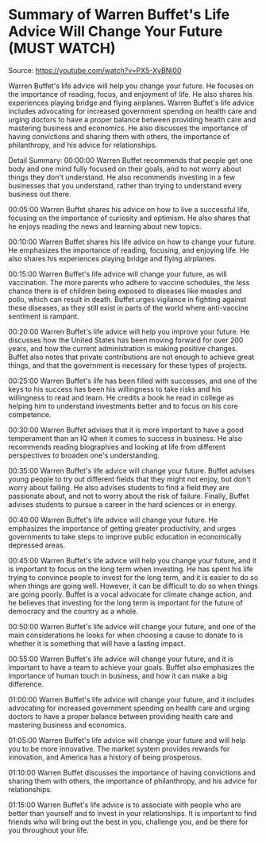 # Summary of Warren Buffet's Life Advice Will Change Your Future (MUST WATCH)

Source: https://youtube.com/watch?v=PX5-XyBNi00

Warren Buffet's life advice will help you change your future. He focuses on the importance of reading, focus, and enjoyment of life. He also shares his experiences playing bridge and flying airplanes.
Warren Buffet's life advice includes advocating for increased government spending on health care and urging doctors to have a proper balance between providing health care and mastering business and economics. He also discusses the importance of having convictions and sharing them with others, the importance of philanthropy, and his advice for relationships.

Detail Summary: 
00:00:00
Warren Buffet recommends that people get one body and one mind fully focused on their goals, and to not worry about things they don't understand. He also recommends investing in a few businesses that you understand, rather than trying to understand every business out there.

00:05:00
Warren Buffet shares his advice on how to live a successful life, focusing on the importance of curiosity and optimism. He also shares that he enjoys reading the news and learning about new topics.

00:10:00
Warren Buffet shares his life advice on how to change your future. He emphasizes the importance of reading, focusing, and enjoying life. He also shares his experiences playing bridge and flying airplanes.

00:15:00
Warren Buffet's life advice will change your future, as will vaccination. The more parents who adhere to vaccine schedules, the less chance there is of children being exposed to diseases like measles and polio, which can result in death. Buffet urges vigilance in fighting against these diseases, as they still exist in parts of the world where anti-vaccine sentiment is rampant.

00:20:00
Warren Buffet's life advice will help you improve your future. He discusses how the United States has been moving forward for over 200 years, and how the current administration is making positive changes. Buffet also notes that private contributions are not enough to achieve great things, and that the government is necessary for these types of projects.

00:25:00
Warren Buffet's life has been filled with successes, and one of the keys to his success has been his willingness to take risks and his willingness to read and learn. He credits a book he read in college as helping him to understand investments better and to focus on his core competence.

00:30:00
Warren Buffet advises that it is more important to have a good temperament than an IQ when it comes to success in business. He also recommends reading biographies and looking at life from different perspectives to broaden one's understanding.

00:35:00
Warren Buffet's life advice will change your future. Buffet advises young people to try out different fields that they might not enjoy, but don't worry about failing. He also advises students to find a field they are passionate about, and not to worry about the risk of failure. Finally, Buffet advises students to pursue a career in the hard sciences or in energy.

00:40:00
Warren Buffet's life advice will change your future. He emphasizes the importance of getting greater productivity, and urges governments to take steps to improve public education in economically depressed areas.

00:45:00
Warren Buffet's life advice will help you change your future, and it is important to focus on the long term when investing. He has spent his life trying to convince people to invest for the long term, and it is easier to do so when things are going well. However, it can be difficult to do so when things are going poorly. Buffet is a vocal advocate for climate change action, and he believes that investing for the long term is important for the future of democracy and the country as a whole.

00:50:00
Warren Buffet's life advice will change your future, and one of the main considerations he looks for when choosing a cause to donate to is whether it is something that will have a lasting impact.

00:55:00
Warren Buffet's life advice will change your future, and it is important to have a team to achieve your goals. Buffet also emphasizes the importance of human touch in business, and how it can make a big difference.

01:00:00
Warren Buffet's life advice will change your future, and it includes advocating for increased government spending on health care and urging doctors to have a proper balance between providing health care and mastering business and economics.

01:05:00
Warren Buffet's life advice will change your future and will help you to be more innovative. The market system provides rewards for innovation, and America has a history of being prosperous.

01:10:00
Warren Buffet discusses the importance of having convictions and sharing them with others, the importance of philanthropy, and his advice for relationships.

01:15:00
Warren Buffet's life advice is to associate with people who are better than yourself and to invest in your relationships. It is important to find friends who will bring out the best in you, challenge you, and be there for you throughout your life.

